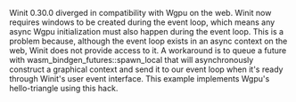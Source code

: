 Winit 0.30.0 diverged in compatibility with Wgpu on the web. Winit now requires windows to be created during the event loop, which means any async Wgpu initialization must also happen during the event loop. This is a problem because, although the event loop exists in an async context on the web, Winit does not provide access to it. A workaround is to queue a future with wasm_bindgen_futures::spawn_local that will asynchronously construct a graphical context and send it to our event loop when it's ready through Winit's user event interface. This example implements Wgpu's hello-triangle using this hack.
